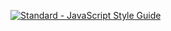 [![Standard - JavaScript Style Guide](https://img.shields.io/badge/code_style-standard-brightgreen.svg)](https://standardjs.com/)